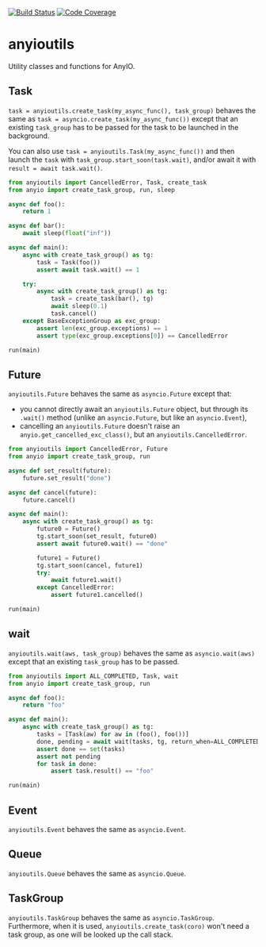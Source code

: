 [![Build Status](https://github.com/davidbrochart/anyioutils/actions/workflows/test.yml/badge.svg?query=branch%3Amain++)](https://github.com/davidbrochart/anyioutils/actions/workflows/test.yml/badge.svg?query=branch%3Amain++)
[![Code Coverage](https://img.shields.io/badge/coverage-100%25-green)](https://img.shields.io/badge/coverage-100%25-green)

# anyioutils

Utility classes and functions for AnyIO.

## Task

`task = anyioutils.create_task(my_async_func(), task_group)` behaves the same as `task = asyncio.create_task(my_async_func())` except that an existing `task_group` has to be passed for the task to be launched in the background.

You can also use `task = anyioutils.Task(my_async_func())` and then launch the `task` with `task_group.start_soon(task.wait)`, and/or await it with `result = await task.wait()`.

```py
from anyioutils import CancelledError, Task, create_task
from anyio import create_task_group, run, sleep

async def foo():
    return 1

async def bar():
    await sleep(float("inf"))

async def main():
    async with create_task_group() as tg:
        task = Task(foo())
        assert await task.wait() == 1

    try:
        async with create_task_group() as tg:
            task = create_task(bar(), tg)
            await sleep(0.1)
            task.cancel()
    except BaseExceptionGroup as exc_group:
        assert len(exc_group.exceptions) == 1
        assert type(exc_group.exceptions[0]) == CancelledError

run(main)
```

## Future

`anyioutils.Future` behaves the same as `asyncio.Future` except that:
- you cannot directly await an `anyioutils.Future` object, but through its `.wait()` method (unlike an `asyncio.Future`, but like an `asyncio.Event`),
- cancelling an `anyioutils.Future` doesn't raise an `anyio.get_cancelled_exc_class()`, but an `anyioutils.CancelledError`.

```py
from anyioutils import CancelledError, Future
from anyio import create_task_group, run

async def set_result(future):
    future.set_result("done")

async def cancel(future):
    future.cancel()

async def main():
    async with create_task_group() as tg:
        future0 = Future()
        tg.start_soon(set_result, future0)
        assert await future0.wait() == "done"

        future1 = Future()
        tg.start_soon(cancel, future1)
        try:
            await future1.wait()
        except CancelledError:
            assert future1.cancelled()

run(main)
```

## wait

`anyioutils.wait(aws, task_group)` behaves the same as `asyncio.wait(aws)` except that an existing `task_group` has to be passed.

```py
from anyioutils import ALL_COMPLETED, Task, wait
from anyio import create_task_group, run

async def foo():
    return "foo"

async def main():
    async with create_task_group() as tg:
        tasks = [Task(aw) for aw in (foo(), foo())]
        done, pending = await wait(tasks, tg, return_when=ALL_COMPLETED)
        assert done == set(tasks)
        assert not pending
        for task in done:
            assert task.result() == "foo"

run(main)
```

## Event

`anyioutils.Event` behaves the same as `asyncio.Event`.

## Queue

`anyioutils.Queue` behaves the same as `asyncio.Queue`.

## TaskGroup

`anyioutils.TaskGroup` behaves the same as `asyncio.TaskGroup`. Furthermore, when it is used, `anyioutils.create_task(coro)` won't need a task group, as one will be looked up the call stack.

